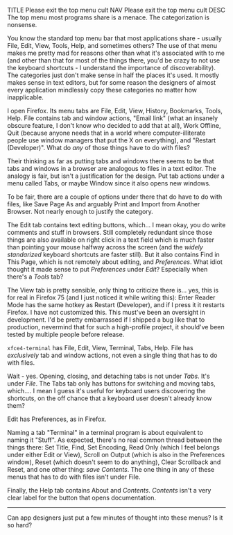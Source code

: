 TITLE Please exit the top menu cult
NAV Please exit the top menu cult
DESC The top menu most programs share is a menace. The categorization is nonsense.

You know the standard top menu bar that most applications share - usually File, Edit, View, Tools, Help, and sometimes others? The use of that menu makes me pretty mad for reasons other than what it's associated with to me (and other than that for most of the things there, you'd be crazy to not use the keyboard shortcuts - I understand the importance of discoverability). The categories just don't make sense in half the places it's used. It mostly makes sense in text editors, but for some reason the designers of almost every application mindlessly copy these categories no matter how inapplicable.

I open Firefox. Its menu tabs are File, Edit, View, History, Bookmarks, Tools, Help. File contains tab and window actions, "Email link" (what an insanely obscure feature, I don't know who decided to add that at all), Work Offline, Quit (because anyone needs that in a world where computer-illiterate people use window managers that put the X on everything), and "Restart (Developer)". What do *any* of those things have to do with files?

Their thinking as far as putting tabs and windows there seems to be that tabs and windows in a browser are analogous to files in a text editor. The analogy is fair, but isn't a justification for the design. Put tab actions under a menu called Tabs, or maybe Window since it also opens new windows.

To be fair, there are a couple of options under there that do have to do with files, like Save Page As and arguably Print and Import from Another Browser. Not nearly enough to justify the category.

The Edit tab contains text editing buttons, which... I mean okay, you do write comments and stuff in browsers. Still completely redundant since those things are also available on right click in a text field which is much faster than pointing your mouse halfway across the screen (and the *widely standarized* keyboard shortcuts are faster still). But it also contains Find in This Page, which is not remotely about editing, and *Preferences*. What idiot thought it made sense to put *Preferences* under *Edit*? Especially when there's a *Tools* tab?

The View tab is pretty sensible, only thing to criticize there is... yes, this is for real in Firefox 75 (and I just noticed it while writing this): Enter Reader Mode has the same hotkey as Restart (Developer), and if I press it it restarts Firefox. I have not customized this. This must've been an oversight in development. I'd be pretty embarrassed if I shipped a bug like that to production, nevermind that for such a high-profile project, it should've been tested by multiple people before release.

`xfce4-terminal` has File, Edit, View, Terminal, Tabs, Help. File has *exclusively* tab and window actions, not even a single thing that has to do with files.

Wait - yes. Opening, closing, and detaching tabs is not under *Tabs*. It's under *File*. The Tabs tab only has buttons for switching and moving tabs, which.... I mean I guess it's useful for keyboard users discovering the shortcuts, on the off chance that a keyboard user doesn't already know them?

Edit has Preferences, as in Firefox.

Naming a tab "Terminal" in a terminal program is about equivalent to naming it "Stuff". As expected, there's no real common thread between the things there: Set Title, Find, Set Encoding, Read Only (which I feel belongs under either Edit or View), Scroll on Output (which is also in the Preferences window), Reset (which doesn't seem to do anything), Clear Scrollback and Reset, and one other thing: *save Contents*. The one thing in any of these menus that has to do with files isn't under File.

Finally, the Help tab contains About and *Contents*. *Contents* isn't a very clear label for the button that opens documentation.

---

Can app designers just put a few minutes of thought into these menus? Is it so hard?
